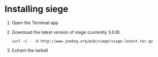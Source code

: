 Installing siege
================

1. Open the Terminal app
2. Download the latest version of siege (currently 3.0.6)
   
   ``curl -C - -O http://www.joedog.org/pub/siege/siege-latest.tar.gz``
   
3. Extract the tarball
